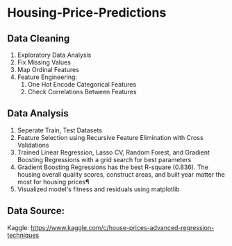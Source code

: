 # Housing-Price-Predictions

## Data Cleaning
1. Exploratory Data Analysis
2. Fix Missing Values
3. Map Ordinal Features
4. Feature Engineering:
   1) One Hot Encode Categorical Features
   2) Check Correlations Between Features

## Data Analysis
1. Seperate Train, Test Datasets
2. Feature Selection using Recursive Feature Elimination with Cross Validations 
3. Trained Linear Regression, Lasso CV, Random Forest, and Gradient Boosting Regressions with a grid search for best parameters
4. Gradient Boosting Regressions has the best R-square (0.836). The housing overall quality scores, construct areas, and built year matter the most for housing prices¶
5. Visualized model's fitness and residuals using matplotlib

## Data Source: 
Kaggle: https://www.kaggle.com/c/house-prices-advanced-regression-techniques
